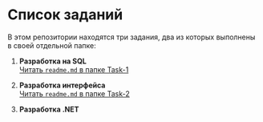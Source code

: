 # Список заданий

В этом репозитории находятся три задания, два из которых выполнены в своей отдельной папке:

1. **Разработка на SQL**  
   [Читать `readme.md` в папке Task-1](./Task-1/readme.md)

2. **Разработка интерфейса**  
   [Читать `readme.md` в папке Task-2](./Task-2/readme.md)

3. **Разработка .NET**  

